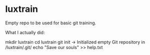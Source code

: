 # luxtrain
Empty repo to be used for basic git training.

What I actually did:

mkdir luxtrain
cd luxtrain
git init -> Initialized empty Git repository in /luxtrain/.git/
echo "Save our souls" >> help.txt






